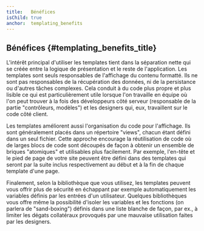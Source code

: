 ```yaml
---
title:   Bénéfices
isChild: true
anchor:  templating_benefits
---
```


## Bénéfices {#templating_benefits_title}

L'intérêt principal d'utiliser les templates tient dans la séparation nette qui se créée entre la logique de présentation 
et le reste de l'application. Les templates sont seuls responsables de l'affichage du contenu formatté. Ils ne sont pas 
responsables de la récupération des données, ni de la persistance ou d'autres tâches complexes. Cela conduit à du code 
plus propre et plus lisible ce qui est particulièrement utile lorsque l'on travaille en équipe où l'on peut trouver 
à la fois des développeurs côté serveur (responsable de la partie "contrôleurs, modèles") et les designers qui, eux, 
travaillent sur le code côté client.

Les templates améliorent aussi l'organisation du code pour l'affichage. Ils sont généralement placés dans un répertoire 
"views", chacun étant défini dans un seul fichier. Cette approche encourage la réutilisation de code où de larges blocs 
de code sont découpés de façon à obtenir un ensemble de briques "atomiques" et utilisables plus facilement. Par exemple, 
l'en-tête et le pied de page de votre site peuvent être défini dans des templates qui seront par la suite inclus 
respectivement au début et à la fin de chaque template d'une page.

Finalement, selon la bibliothèque que vous utilisez, les templates peuvent vous offrir plus de sécurité en échappant 
par exemple automatiquement les variables définis par les entrées d'un utilisateur. Quelques bibliothèques vous offre 
même la possibilité d'isoler les variables et les fonctions (on parlera de "sand-boxing") définis dans une liste blanche 
de façon, par ex., à limiter les dégats collatéraux provoqués par une mauvaise utilisation faites par les designers.
